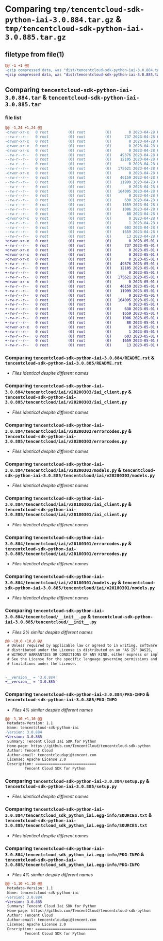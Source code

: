 # Comparing `tmp/tencentcloud-sdk-python-iai-3.0.884.tar.gz` & `tmp/tencentcloud-sdk-python-iai-3.0.885.tar.gz`

## filetype from file(1)

```diff
@@ -1 +1 @@
-gzip compressed data, was "dist/tencentcloud-sdk-python-iai-3.0.884.tar", last modified: Fri Apr 28 02:21:15 2023, max compression
+gzip compressed data, was "dist/tencentcloud-sdk-python-iai-3.0.885.tar", last modified: Mon May  1 00:41:40 2023, max compression
```

## Comparing `tencentcloud-sdk-python-iai-3.0.884.tar` & `tencentcloud-sdk-python-iai-3.0.885.tar`

### file list

```diff
@@ -1,24 +1,24 @@
-drwxr-xr-x   0 root         (0) root         (0)        0 2023-04-28 02:21:15.000000 tencentcloud-sdk-python-iai-3.0.884/
--rw-r--r--   0 root         (0) root         (0)      737 2023-04-28 02:21:15.000000 tencentcloud-sdk-python-iai-3.0.884/README.rst
-drwxr-xr-x   0 root         (0) root         (0)        0 2023-04-28 02:21:15.000000 tencentcloud-sdk-python-iai-3.0.884/tencentcloud/
-drwxr-xr-x   0 root         (0) root         (0)        0 2023-04-28 02:21:15.000000 tencentcloud-sdk-python-iai-3.0.884/tencentcloud/iai/
-drwxr-xr-x   0 root         (0) root         (0)        0 2023-04-28 02:21:15.000000 tencentcloud-sdk-python-iai-3.0.884/tencentcloud/iai/v20200303/
--rw-r--r--   0 root         (0) root         (0)    49376 2023-04-28 02:21:15.000000 tencentcloud-sdk-python-iai-3.0.884/tencentcloud/iai/v20200303/iai_client.py
--rw-r--r--   0 root         (0) root         (0)    12105 2023-04-28 02:21:15.000000 tencentcloud-sdk-python-iai-3.0.884/tencentcloud/iai/v20200303/errorcodes.py
--rw-r--r--   0 root         (0) root         (0)        0 2023-04-28 02:21:15.000000 tencentcloud-sdk-python-iai-3.0.884/tencentcloud/iai/v20200303/__init__.py
--rw-r--r--   0 root         (0) root         (0)   175621 2023-04-28 02:21:15.000000 tencentcloud-sdk-python-iai-3.0.884/tencentcloud/iai/v20200303/models.py
-drwxr-xr-x   0 root         (0) root         (0)        0 2023-04-28 02:21:15.000000 tencentcloud-sdk-python-iai-3.0.884/tencentcloud/iai/v20180301/
--rw-r--r--   0 root         (0) root         (0)    46159 2023-04-28 02:21:15.000000 tencentcloud-sdk-python-iai-3.0.884/tencentcloud/iai/v20180301/iai_client.py
--rw-r--r--   0 root         (0) root         (0)    11999 2023-04-28 02:21:15.000000 tencentcloud-sdk-python-iai-3.0.884/tencentcloud/iai/v20180301/errorcodes.py
--rw-r--r--   0 root         (0) root         (0)        0 2023-04-28 02:21:15.000000 tencentcloud-sdk-python-iai-3.0.884/tencentcloud/iai/v20180301/__init__.py
--rw-r--r--   0 root         (0) root         (0)   164095 2023-04-28 02:21:15.000000 tencentcloud-sdk-python-iai-3.0.884/tencentcloud/iai/v20180301/models.py
--rw-r--r--   0 root         (0) root         (0)        0 2023-04-28 02:21:15.000000 tencentcloud-sdk-python-iai-3.0.884/tencentcloud/iai/__init__.py
--rw-r--r--   0 root         (0) root         (0)      630 2023-04-28 02:21:15.000000 tencentcloud-sdk-python-iai-3.0.884/tencentcloud/__init__.py
--rw-r--r--   0 root         (0) root         (0)     1659 2023-04-28 02:21:15.000000 tencentcloud-sdk-python-iai-3.0.884/PKG-INFO
--rw-r--r--   0 root         (0) root         (0)     1006 2023-04-28 02:21:15.000000 tencentcloud-sdk-python-iai-3.0.884/setup.py
--rw-r--r--   0 root         (0) root         (0)       88 2023-04-28 02:21:15.000000 tencentcloud-sdk-python-iai-3.0.884/setup.cfg
-drwxr-xr-x   0 root         (0) root         (0)        0 2023-04-28 02:21:15.000000 tencentcloud-sdk-python-iai-3.0.884/tencentcloud_sdk_python_iai.egg-info/
--rw-r--r--   0 root         (0) root         (0)        1 2023-04-28 02:21:15.000000 tencentcloud-sdk-python-iai-3.0.884/tencentcloud_sdk_python_iai.egg-info/dependency_links.txt
--rw-r--r--   0 root         (0) root         (0)      603 2023-04-28 02:21:15.000000 tencentcloud-sdk-python-iai-3.0.884/tencentcloud_sdk_python_iai.egg-info/SOURCES.txt
--rw-r--r--   0 root         (0) root         (0)     1659 2023-04-28 02:21:15.000000 tencentcloud-sdk-python-iai-3.0.884/tencentcloud_sdk_python_iai.egg-info/PKG-INFO
--rw-r--r--   0 root         (0) root         (0)       13 2023-04-28 02:21:15.000000 tencentcloud-sdk-python-iai-3.0.884/tencentcloud_sdk_python_iai.egg-info/top_level.txt
+drwxr-xr-x   0 root         (0) root         (0)        0 2023-05-01 00:41:40.000000 tencentcloud-sdk-python-iai-3.0.885/
+-rw-r--r--   0 root         (0) root         (0)      737 2023-05-01 00:41:40.000000 tencentcloud-sdk-python-iai-3.0.885/README.rst
+drwxr-xr-x   0 root         (0) root         (0)        0 2023-05-01 00:41:40.000000 tencentcloud-sdk-python-iai-3.0.885/tencentcloud/
+drwxr-xr-x   0 root         (0) root         (0)        0 2023-05-01 00:41:40.000000 tencentcloud-sdk-python-iai-3.0.885/tencentcloud/iai/
+drwxr-xr-x   0 root         (0) root         (0)        0 2023-05-01 00:41:40.000000 tencentcloud-sdk-python-iai-3.0.885/tencentcloud/iai/v20200303/
+-rw-r--r--   0 root         (0) root         (0)    49376 2023-05-01 00:41:40.000000 tencentcloud-sdk-python-iai-3.0.885/tencentcloud/iai/v20200303/iai_client.py
+-rw-r--r--   0 root         (0) root         (0)    12105 2023-05-01 00:41:40.000000 tencentcloud-sdk-python-iai-3.0.885/tencentcloud/iai/v20200303/errorcodes.py
+-rw-r--r--   0 root         (0) root         (0)        0 2023-05-01 00:41:40.000000 tencentcloud-sdk-python-iai-3.0.885/tencentcloud/iai/v20200303/__init__.py
+-rw-r--r--   0 root         (0) root         (0)   175621 2023-05-01 00:41:40.000000 tencentcloud-sdk-python-iai-3.0.885/tencentcloud/iai/v20200303/models.py
+drwxr-xr-x   0 root         (0) root         (0)        0 2023-05-01 00:41:40.000000 tencentcloud-sdk-python-iai-3.0.885/tencentcloud/iai/v20180301/
+-rw-r--r--   0 root         (0) root         (0)    46159 2023-05-01 00:41:40.000000 tencentcloud-sdk-python-iai-3.0.885/tencentcloud/iai/v20180301/iai_client.py
+-rw-r--r--   0 root         (0) root         (0)    11999 2023-05-01 00:41:40.000000 tencentcloud-sdk-python-iai-3.0.885/tencentcloud/iai/v20180301/errorcodes.py
+-rw-r--r--   0 root         (0) root         (0)        0 2023-05-01 00:41:40.000000 tencentcloud-sdk-python-iai-3.0.885/tencentcloud/iai/v20180301/__init__.py
+-rw-r--r--   0 root         (0) root         (0)   164095 2023-05-01 00:41:40.000000 tencentcloud-sdk-python-iai-3.0.885/tencentcloud/iai/v20180301/models.py
+-rw-r--r--   0 root         (0) root         (0)        0 2023-05-01 00:41:40.000000 tencentcloud-sdk-python-iai-3.0.885/tencentcloud/iai/__init__.py
+-rw-r--r--   0 root         (0) root         (0)      630 2023-05-01 00:41:40.000000 tencentcloud-sdk-python-iai-3.0.885/tencentcloud/__init__.py
+-rw-r--r--   0 root         (0) root         (0)     1659 2023-05-01 00:41:40.000000 tencentcloud-sdk-python-iai-3.0.885/PKG-INFO
+-rw-r--r--   0 root         (0) root         (0)     1006 2023-05-01 00:41:40.000000 tencentcloud-sdk-python-iai-3.0.885/setup.py
+-rw-r--r--   0 root         (0) root         (0)       88 2023-05-01 00:41:40.000000 tencentcloud-sdk-python-iai-3.0.885/setup.cfg
+drwxr-xr-x   0 root         (0) root         (0)        0 2023-05-01 00:41:40.000000 tencentcloud-sdk-python-iai-3.0.885/tencentcloud_sdk_python_iai.egg-info/
+-rw-r--r--   0 root         (0) root         (0)        1 2023-05-01 00:41:40.000000 tencentcloud-sdk-python-iai-3.0.885/tencentcloud_sdk_python_iai.egg-info/dependency_links.txt
+-rw-r--r--   0 root         (0) root         (0)      603 2023-05-01 00:41:40.000000 tencentcloud-sdk-python-iai-3.0.885/tencentcloud_sdk_python_iai.egg-info/SOURCES.txt
+-rw-r--r--   0 root         (0) root         (0)     1659 2023-05-01 00:41:40.000000 tencentcloud-sdk-python-iai-3.0.885/tencentcloud_sdk_python_iai.egg-info/PKG-INFO
+-rw-r--r--   0 root         (0) root         (0)       13 2023-05-01 00:41:40.000000 tencentcloud-sdk-python-iai-3.0.885/tencentcloud_sdk_python_iai.egg-info/top_level.txt
```

### Comparing `tencentcloud-sdk-python-iai-3.0.884/README.rst` & `tencentcloud-sdk-python-iai-3.0.885/README.rst`

 * *Files identical despite different names*

### Comparing `tencentcloud-sdk-python-iai-3.0.884/tencentcloud/iai/v20200303/iai_client.py` & `tencentcloud-sdk-python-iai-3.0.885/tencentcloud/iai/v20200303/iai_client.py`

 * *Files identical despite different names*

### Comparing `tencentcloud-sdk-python-iai-3.0.884/tencentcloud/iai/v20200303/errorcodes.py` & `tencentcloud-sdk-python-iai-3.0.885/tencentcloud/iai/v20200303/errorcodes.py`

 * *Files identical despite different names*

### Comparing `tencentcloud-sdk-python-iai-3.0.884/tencentcloud/iai/v20200303/models.py` & `tencentcloud-sdk-python-iai-3.0.885/tencentcloud/iai/v20200303/models.py`

 * *Files identical despite different names*

### Comparing `tencentcloud-sdk-python-iai-3.0.884/tencentcloud/iai/v20180301/iai_client.py` & `tencentcloud-sdk-python-iai-3.0.885/tencentcloud/iai/v20180301/iai_client.py`

 * *Files identical despite different names*

### Comparing `tencentcloud-sdk-python-iai-3.0.884/tencentcloud/iai/v20180301/errorcodes.py` & `tencentcloud-sdk-python-iai-3.0.885/tencentcloud/iai/v20180301/errorcodes.py`

 * *Files identical despite different names*

### Comparing `tencentcloud-sdk-python-iai-3.0.884/tencentcloud/iai/v20180301/models.py` & `tencentcloud-sdk-python-iai-3.0.885/tencentcloud/iai/v20180301/models.py`

 * *Files identical despite different names*

### Comparing `tencentcloud-sdk-python-iai-3.0.884/tencentcloud/__init__.py` & `tencentcloud-sdk-python-iai-3.0.885/tencentcloud/__init__.py`

 * *Files 2% similar despite different names*

```diff
@@ -10,8 +10,8 @@
 # Unless required by applicable law or agreed to in writing, software
 # distributed under the License is distributed on an "AS IS" BASIS,
 # WITHOUT WARRANTIES OR CONDITIONS OF ANY KIND, either express or implied.
 # See the License for the specific language governing permissions and
 # limitations under the License.
 
 
-__version__ = '3.0.884'
+__version__ = '3.0.885'
```

### Comparing `tencentcloud-sdk-python-iai-3.0.884/PKG-INFO` & `tencentcloud-sdk-python-iai-3.0.885/PKG-INFO`

 * *Files 4% similar despite different names*

```diff
@@ -1,10 +1,10 @@
 Metadata-Version: 1.1
 Name: tencentcloud-sdk-python-iai
-Version: 3.0.884
+Version: 3.0.885
 Summary: Tencent Cloud Iai SDK for Python
 Home-page: https://github.com/TencentCloud/tencentcloud-sdk-python
 Author: Tencent Cloud
 Author-email: tencentcloudapi@tencent.com
 License: Apache License 2.0
 Description: ============================
         Tencent Cloud SDK for Python
```

### Comparing `tencentcloud-sdk-python-iai-3.0.884/setup.py` & `tencentcloud-sdk-python-iai-3.0.885/setup.py`

 * *Files identical despite different names*

### Comparing `tencentcloud-sdk-python-iai-3.0.884/tencentcloud_sdk_python_iai.egg-info/SOURCES.txt` & `tencentcloud-sdk-python-iai-3.0.885/tencentcloud_sdk_python_iai.egg-info/SOURCES.txt`

 * *Files identical despite different names*

### Comparing `tencentcloud-sdk-python-iai-3.0.884/tencentcloud_sdk_python_iai.egg-info/PKG-INFO` & `tencentcloud-sdk-python-iai-3.0.885/tencentcloud_sdk_python_iai.egg-info/PKG-INFO`

 * *Files 4% similar despite different names*

```diff
@@ -1,10 +1,10 @@
 Metadata-Version: 1.1
 Name: tencentcloud-sdk-python-iai
-Version: 3.0.884
+Version: 3.0.885
 Summary: Tencent Cloud Iai SDK for Python
 Home-page: https://github.com/TencentCloud/tencentcloud-sdk-python
 Author: Tencent Cloud
 Author-email: tencentcloudapi@tencent.com
 License: Apache License 2.0
 Description: ============================
         Tencent Cloud SDK for Python
```

